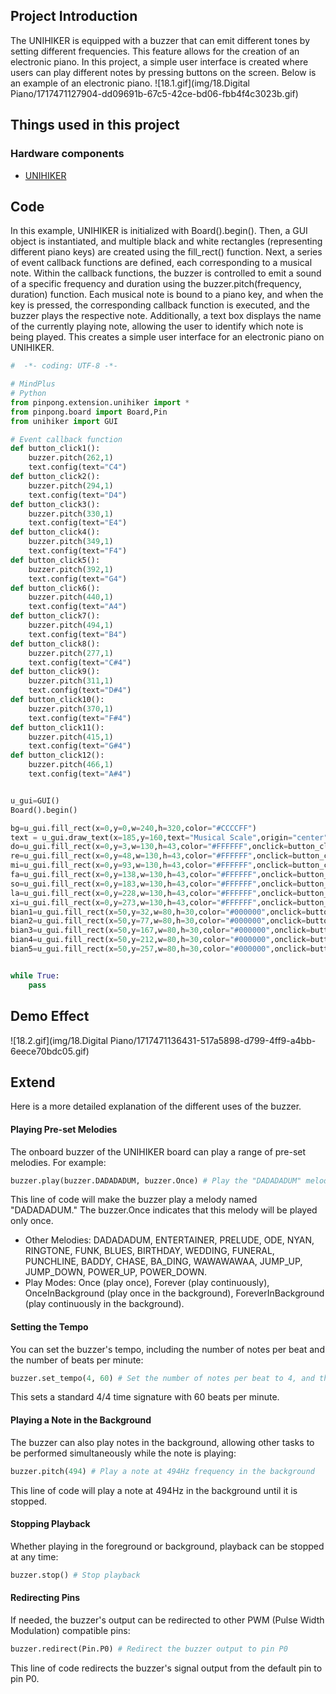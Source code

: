 ## Project Introduction
The UNIHIKER is equipped with a buzzer that can emit different tones by setting different frequencies. This feature allows for the creation of an electronic piano. In this project, a simple user interface is created where users can play different notes by pressing buttons on the screen. Below is an example of an electronic piano.
![18.1.gif](img/18.Digital Piano/1717471127904-dd09691b-67c5-42ce-bd06-fbb4f4c3023b.gif)
## Things used in this project
### Hardware components

- [UNIHIKER](https://www.dfrobot.com/product-2691.html)
## Code
In this example, UNIHIKER is initialized with Board().begin(). Then, a GUI object is instantiated, and multiple black and white rectangles (representing different piano keys) are created using the fill_rect() function. Next, a series of event callback functions are defined, each corresponding to a musical note. Within the callback functions, the buzzer is controlled to emit a sound of a specific frequency and duration using the buzzer.pitch(frequency, duration) function. Each musical note is bound to a piano key, and when the key is pressed, the corresponding callback function is executed, and the buzzer plays the respective note. Additionally, a text box displays the name of the currently playing note, allowing the user to identify which note is being played. This creates a simple user interface for an electronic piano on UNIHIKER.
```python
#  -*- coding: UTF-8 -*-

# MindPlus
# Python
from pinpong.extension.unihiker import *
from pinpong.board import Board,Pin
from unihiker import GUI

# Event callback function
def button_click1():
    buzzer.pitch(262,1)
    text.config(text="C4")
def button_click2():
    buzzer.pitch(294,1)
    text.config(text="D4")
def button_click3():
    buzzer.pitch(330,1)
    text.config(text="E4")
def button_click4():
    buzzer.pitch(349,1)
    text.config(text="F4")
def button_click5():
    buzzer.pitch(392,1)
    text.config(text="G4")
def button_click6():
    buzzer.pitch(440,1)
    text.config(text="A4")
def button_click7():
    buzzer.pitch(494,1)
    text.config(text="B4")
def button_click8():
    buzzer.pitch(277,1)
    text.config(text="C#4")
def button_click9():
    buzzer.pitch(311,1)
    text.config(text="D#4")
def button_click10():
    buzzer.pitch(370,1)
    text.config(text="F#4")
def button_click11():
    buzzer.pitch(415,1)
    text.config(text="G#4")
def button_click12():
    buzzer.pitch(466,1)
    text.config(text="A#4")


u_gui=GUI()
Board().begin()

bg=u_gui.fill_rect(x=0,y=0,w=240,h=320,color="#CCCCFF")
text = u_gui.draw_text(x=185,y=160,text="Musical Scale",origin="center",font_size=30,angle=270)
do=u_gui.fill_rect(x=0,y=3,w=130,h=43,color="#FFFFFF",onclick=button_click1)
re=u_gui.fill_rect(x=0,y=48,w=130,h=43,color="#FFFFFF",onclick=button_click2)
mi=u_gui.fill_rect(x=0,y=93,w=130,h=43,color="#FFFFFF",onclick=button_click3)
fa=u_gui.fill_rect(x=0,y=138,w=130,h=43,color="#FFFFFF",onclick=button_click4)
so=u_gui.fill_rect(x=0,y=183,w=130,h=43,color="#FFFFFF",onclick=button_click5)
la=u_gui.fill_rect(x=0,y=228,w=130,h=43,color="#FFFFFF",onclick=button_click6)
xi=u_gui.fill_rect(x=0,y=273,w=130,h=43,color="#FFFFFF",onclick=button_click7)
bian1=u_gui.fill_rect(x=50,y=32,w=80,h=30,color="#000000",onclick=button_click8)
bian2=u_gui.fill_rect(x=50,y=77,w=80,h=30,color="#000000",onclick=button_click9)
bian3=u_gui.fill_rect(x=50,y=167,w=80,h=30,color="#000000",onclick=button_click10)
bian4=u_gui.fill_rect(x=50,y=212,w=80,h=30,color="#000000",onclick=button_click11)
bian5=u_gui.fill_rect(x=50,y=257,w=80,h=30,color="#000000",onclick=button_click12)


while True:
    pass
```
## Demo Effect
![18.2.gif](img/18.Digital Piano/1717471136431-517a5898-d799-4ff9-a4bb-6eece70bdc05.gif)
## Extend
Here is a more detailed explanation of the different uses of the buzzer.
#### Playing Pre-set Melodies
The onboard buzzer of the UNIHIKER board can play a range of pre-set melodies. For example:
```python
buzzer.play(buzzer.DADADADUM, buzzer.Once) # Play the "DADADADUM" melody once
```
This line of code will make the buzzer play a melody named "DADADADUM." The buzzer.Once indicates that this melody will be played only once.

- Other Melodies: DADADADUM, ENTERTAINER, PRELUDE, ODE, NYAN, RINGTONE, FUNK, BLUES, BIRTHDAY, WEDDING, FUNERAL, PUNCHLINE, BADDY, CHASE, BA_DING, WAWAWAWAA, JUMP_UP, JUMP_DOWN, POWER_UP, POWER_DOWN.
- Play Modes: Once (play once), Forever (play continuously), OnceInBackground (play once in the background), ForeverInBackground (play continuously in the background).
#### Setting the Tempo
You can set the buzzer's tempo, including the number of notes per beat and the number of beats per minute:
```python
buzzer.set_tempo(4, 60) # Set the number of notes per beat to 4, and the number of beats per minute to 60
```
This sets a standard 4/4 time signature with 60 beats per minute.
#### Playing a Note in the Background
The buzzer can also play notes in the background, allowing other tasks to be performed simultaneously while the note is playing:
```python
buzzer.pitch(494) # Play a note at 494Hz frequency in the background
```
This line of code will play a note at 494Hz in the background until it is stopped.
#### Stopping Playback
Whether playing in the foreground or background, playback can be stopped at any time:
```python
buzzer.stop() # Stop playback
```
#### Redirecting Pins
If needed, the buzzer's output can be redirected to other PWM (Pulse Width Modulation) compatible pins:
```python
buzzer.redirect(Pin.P0) # Redirect the buzzer output to pin P0
```
This line of code redirects the buzzer's signal output from the default pin to pin P0.
